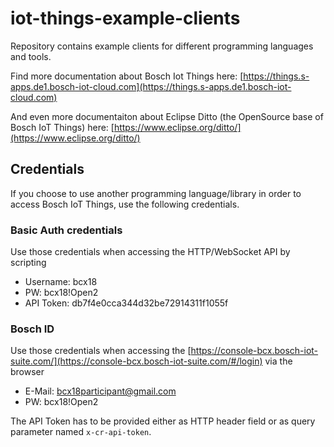# iot-things-example-clients
Repository contains example clients for different programming languages and tools.

Find more documentation about Bosch Iot Things here: [https://things.s-apps.de1.bosch-iot-cloud.com](https://things.s-apps.de1.bosch-iot-cloud.com)

And even more documentaiton about Eclipse Ditto (the OpenSource base of Bosch IoT Things) here: [https://www.eclipse.org/ditto/](https://www.eclipse.org/ditto/)

## Credentials

If you choose to use another programming language/library in order to access Bosch IoT Things, use the following credentials.

### Basic Auth credentials
Use those credentials when accessing the HTTP/WebSocket API by scripting
* Username: bcx18
* PW: bcx18!Open2
* API Token: db7f4e0cca344d32be72914311f1055f

### Bosch ID
Use those credentials when accessing the [https://console-bcx.bosch-iot-suite.com/](https://console-bcx.bosch-iot-suite.com/#/login) via the browser
* E-Mail: bcx18participant@gmail.com
* PW: bcx18!Open2

The API Token has to be provided either as HTTP header field or as query parameter named `x-cr-api-token`.
